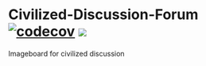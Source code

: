 # Civilized-Discussion-Forum [![codecov](https://codecov.io/gh/tulma95/Civilized-Discussion-Forum/branch/master/graph/badge.svg)](https://codecov.io/gh/tulma95/Civilized-Discussion-Forum) ![](https://github.com/tulma95/Civilized-Discussion-Forum/workflows/Node%20CI/badge.svg)


Imageboard for civilized discussion
